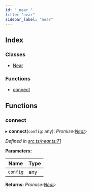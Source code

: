 ```yaml
---
id: "_near_"
title: "near"
sidebar_label: "near"
---
```


## Index

### Classes

* [Near](../classes/_near_.near.md)

### Functions

* [connect](_near_.md#connect)

## Functions

###  connect

▸ **connect**(`config`: any): *Promise‹[Near](../classes/_near_.near.md)›*

*Defined in [src.ts/near.ts:71](https://github.com/nearprotocol/nearlib/blob/213b318/src.ts/near.ts#L71)*

**Parameters:**

Name | Type |
------ | ------ |
`config` | any |

**Returns:** *Promise‹[Near](../classes/_near_.near.md)›*
